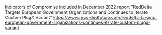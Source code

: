 Indicators of Compromise included in December 2022 report "RedDelta Targets European Government Organizations and Continues to Iterate Custom PlugX Variant"
https://www.recordedfuture.com/reddelta-targets-european-government-organizations-continues-iterate-custom-plugx-variant
